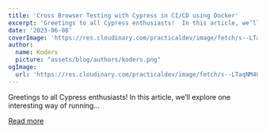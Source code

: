```yaml
---
title: 'Cross Browser Testing with Cypress in CI/CD using Docker'
excerpt: 'Greetings to all Cypress enthusiasts!  In this article, we’ll explore one interesting way of running...'
date: '2023-06-08'
coverImage: 'https://res.cloudinary.com/practicaldev/image/fetch/s--LTaqNM4G--/c_imagga_scale,f_auto,fl_progressive,h_420,q_auto,w_1000/https://dev-to-uploads.s3.amazonaws.com/uploads/articles/u0g9u0hllnwepjki6njq.png'
author:
  name: Koders
  picture: "assets/blog/authors/koders.png"
ogImage:
  url: 'https://res.cloudinary.com/practicaldev/image/fetch/s--LTaqNM4G--/c_imagga_scale,f_auto,fl_progressive,h_420,q_auto,w_1000/https://dev-to-uploads.s3.amazonaws.com/uploads/articles/u0g9u0hllnwepjki6njq.png'
---
```


Greetings to all Cypress enthusiasts!  In this article, we’ll explore one interesting way of running...

[Read more](https://dev.to/sanzhanov/cross-browser-testing-with-cypress-in-cicd-using-docker-48p3)
